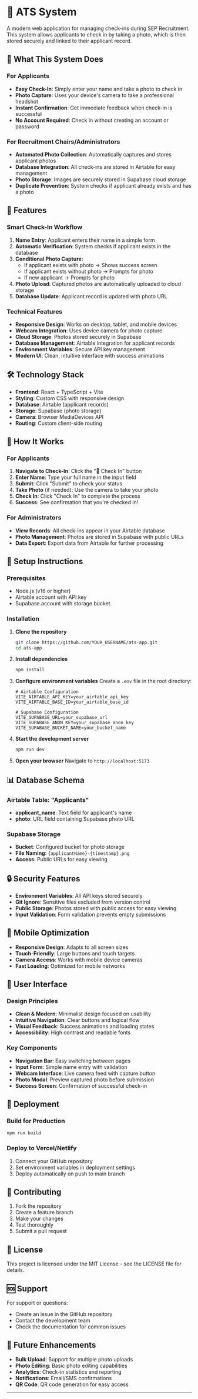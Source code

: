 # 📸  ATS System

A modern web application for managing check-ins during SEP Recruitment. This system allows applicants to check in by taking a photo, which is then stored securely and linked to their applicant record.

## 🎯 What This System Does

### For Applicants
- **Easy Check-In**: Simply enter your name and take a photo to check in
- **Photo Capture**: Uses your device's camera to take a professional headshot
- **Instant Confirmation**: Get immediate feedback when check-in is successful
- **No Account Required**: Check in without creating an account or password

### For Recruitment Chairs/Administrators
- **Automated Photo Collection**: Automatically captures and stores applicant photos
- **Database Integration**: All check-ins are stored in Airtable for easy management
- **Photo Storage**: Images are securely stored in Supabase cloud storage
- **Duplicate Prevention**: System checks if applicant already exists and has a photo

## 🚀 Features

### Smart Check-In Workflow
1. **Name Entry**: Applicant enters their name in a simple form
2. **Automatic Verification**: System checks if applicant exists in the database
3. **Conditional Photo Capture**: 
   - If applicant exists with photo → Shows success screen
   - If applicant exists without photo → Prompts for photo
   - If new applicant → Prompts for photo
4. **Photo Upload**: Captured photos are automatically uploaded to cloud storage
5. **Database Update**: Applicant record is updated with photo URL

### Technical Features
- **Responsive Design**: Works on desktop, tablet, and mobile devices
- **Webcam Integration**: Uses device camera for photo capture
- **Cloud Storage**: Photos stored securely in Supabase
- **Database Management**: Airtable integration for applicant records
- **Environment Variables**: Secure API key management
- **Modern UI**: Clean, intuitive interface with success animations

## 🛠️ Technology Stack

- **Frontend**: React + TypeScript + Vite
- **Styling**: Custom CSS with responsive design
- **Database**: Airtable (applicant records)
- **Storage**: Supabase (photo storage)
- **Camera**: Browser MediaDevices API
- **Routing**: Custom client-side routing

## 📱 How It Works

### For Applicants
1. **Navigate to Check-In**: Click the "📸 Check In" button
2. **Enter Name**: Type your full name in the input field
3. **Submit**: Click "Submit" to check your status
4. **Take Photo** (if needed): Use the camera to take your photo
5. **Check In**: Click "Check In" to complete the process
6. **Success**: See confirmation that you're checked in!

### For Administrators
- **View Records**: All check-ins appear in your Airtable database
- **Photo Management**: Photos are stored in Supabase with public URLs
- **Data Export**: Export data from Airtable for further processing

## 🔧 Setup Instructions

### Prerequisites
- Node.js (v16 or higher)
- Airtable account with API key
- Supabase account with storage bucket

### Installation
1. **Clone the repository**
   ```bash
   git clone https://github.com/YOUR_USERNAME/ats-app.git
   cd ats-app
   ```

2. **Install dependencies**
   ```bash
   npm install
   ```

3. **Configure environment variables**
   Create a `.env` file in the root directory:
   ```env
   # Airtable Configuration
   VITE_AIRTABLE_API_KEY=your_airtable_api_key
   VITE_AIRTABLE_BASE_ID=your_airtable_base_id
   
   # Supabase Configuration
   VITE_SUPABASE_URL=your_supabase_url
   VITE_SUPABASE_ANON_KEY=your_supabase_anon_key
   VITE_SUPABASE_BUCKET_NAME=your_bucket_name
   ```

4. **Start the development server**
   ```bash
   npm run dev
   ```

5. **Open your browser**
   Navigate to `http://localhost:5173`

## 📊 Database Schema

### Airtable Table: "Applicants"
- **applicant_name**: Text field for applicant's name
- **photo**: URL field containing Supabase photo URL

### Supabase Storage
- **Bucket**: Configured bucket for photo storage
- **File Naming**: `{applicantName}-{timestamp}.png`
- **Access**: Public URLs for easy viewing

## 🔒 Security Features

- **Environment Variables**: All API keys stored securely
- **Git Ignore**: Sensitive files excluded from version control
- **Public Storage**: Photos stored with public access for easy viewing
- **Input Validation**: Form validation prevents empty submissions

## 📱 Mobile Optimization

- **Responsive Design**: Adapts to all screen sizes
- **Touch-Friendly**: Large buttons and touch targets
- **Camera Access**: Works with mobile device cameras
- **Fast Loading**: Optimized for mobile networks

## 🎨 User Interface

### Design Principles
- **Clean & Modern**: Minimalist design focused on usability
- **Intuitive Navigation**: Clear buttons and logical flow
- **Visual Feedback**: Success animations and loading states
- **Accessibility**: High contrast and readable fonts

### Key Components
- **Navigation Bar**: Easy switching between pages
- **Input Form**: Simple name entry with validation
- **Webcam Interface**: Live camera feed with capture button
- **Photo Modal**: Preview captured photo before submission
- **Success Screen**: Confirmation of successful check-in

## 🚀 Deployment

### Build for Production
```bash
npm run build
```

### Deploy to Vercel/Netlify
1. Connect your GitHub repository
2. Set environment variables in deployment settings
3. Deploy automatically on push to main branch

## 🤝 Contributing

1. Fork the repository
2. Create a feature branch
3. Make your changes
4. Test thoroughly
5. Submit a pull request

## 📝 License

This project is licensed under the MIT License - see the LICENSE file for details.

## 🆘 Support

For support or questions:
- Create an issue in the GitHub repository
- Contact the development team
- Check the documentation for common issues

## 🔄 Future Enhancements

- **Bulk Upload**: Support for multiple photo uploads
- **Photo Editing**: Basic photo editing capabilities
- **Analytics**: Check-in statistics and reporting
- **Notifications**: Email/SMS confirmations
- **QR Code**: QR code generation for easy access

---
